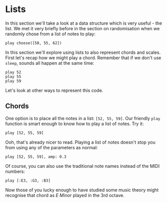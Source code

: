 # Lists

In this section we'll take a look at a data structure which is very
useful - the list. We met it very briefly before in the section on
randomisation when we randomly chose from a list of notes to play:

```
play choose([50, 55, 62])
```

In this section we'll explore using lists to also represent chords
and scales. First let's recap how we might play a chord. Remember that
if we don't use `sleep`, sounds all happen at the same time:

```
play 52
play 55
play 59
```

Let's look at other ways to represent this code.

## Chords

One option is to place all the notes in a list: `[52, 55, 59]`. Our
friendly `play` function is smart enough to know how to play a list of
notes. Try it:

```
play [52, 55, 59]
```

Ooh, that's already nicer to read. Playing a list of notes doesn't stop
you from using any of the parameters as normal:

```
play [52, 55, 59], amp: 0.3
```

Of course, you can also use the traditional note names instead of the
MIDI numbers:

```
play [:E3, :G3, :B3]
```

Now those of you lucky enough to have studied some music theory might
recognise that chord as *E Minor* played in the 3rd octave.
